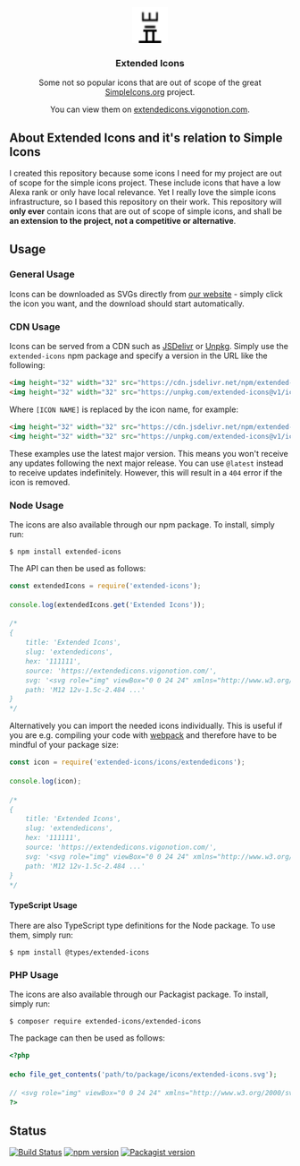 <p align="center">
<a href="https://extendedicons.vigonotion.com/">
<img src="images/logo.svg" alt="Extended Icons" width=64 height=64>
</a>
<h3 align="center">Extended Icons</h3>
<p align="center">
Some not so popular icons that are out of scope of the great <a href="https://simpleicons.org">SimpleIcons.org</a> project.
</p>

<p align="center">
You can view them on <a href="https://extendedicons.vigonotion.com">extendedicons.vigonotion.com</a>.
</p>
</p>

## About Extended Icons and it's relation to Simple Icons

I created this repository because some icons I need for my project are out of scope
for the simple icons project. These include icons that have a low Alexa rank or
only have local relevance. Yet I really love the simple icons infrastructure, so
I based this repository on their work. This repository will **only ever** contain
icons that are out of scope of simple icons, and shall be **an extension to the project,
not a competitive or alternative**.


## Usage

### General Usage

Icons can be downloaded as SVGs directly from [our website](https://extendedicons.vigonotion.com/) - simply click the icon you want, and the download should start automatically.

### CDN Usage

Icons can be served from a CDN such as [JSDelivr](https://www.jsdelivr.com/package/npm/extended-icons) or [Unpkg](https://unpkg.com/browse/extended-icons/). Simply use the `extended-icons` npm package and specify a version in the URL like the following:

```html
<img height="32" width="32" src="https://cdn.jsdelivr.net/npm/extended-icons@v1/icons/[ICON NAME].svg" />
<img height="32" width="32" src="https://unpkg.com/extended-icons@v1/icons/[ICON NAME].svg" />
```

Where `[ICON NAME]` is replaced by the icon name, for example:

```html
<img height="32" width="32" src="https://cdn.jsdelivr.net/npm/extended-icons@v1/icons/extendedicons.svg" />
<img height="32" width="32" src="https://unpkg.com/extended-icons@v1/icons/extendedicons.svg" />
```

These examples use the latest major version. This means you won't receive any updates following the next major release. You can use `@latest` instead to receive updates indefinitely. However, this will result in a `404` error if the icon is removed.

### Node Usage

The icons are also available through our npm package. To install, simply run:

```
$ npm install extended-icons
```

The API can then be used as follows:

```javascript
const extendedIcons = require('extended-icons');

console.log(extendedIcons.get('Extended Icons'));

/*
{
    title: 'Extended Icons',
    slug: 'extendedicons',
    hex: '111111',
    source: 'https://extendedicons.vigonotion.com/',
    svg: '<svg role="img" viewBox="0 0 24 24" xmlns="http://www.w3.org/2000/svg">...</svg>',
    path: 'M12 12v-1.5c-2.484 ...'
}
*/
```

Alternatively you can import the needed icons individually.
This is useful if you are e.g. compiling your code with [webpack](https://webpack.js.org/) and therefore have to be mindful of your package size:

```javascript
const icon = require('extended-icons/icons/extendedicons');

console.log(icon);

/*
{
    title: 'Extended Icons',
    slug: 'extendedicons',
    hex: '111111',
    source: 'https://extendedicons.vigonotion.com/',
    svg: '<svg role="img" viewBox="0 0 24 24" xmlns="http://www.w3.org/2000/svg">...</svg>',
    path: 'M12 12v-1.5c-2.484 ...'
}
*/
```

#### TypeScript Usage

There are also TypeScript type definitions for the Node package. To use them, simply run:

```
$ npm install @types/extended-icons
```

### PHP Usage

The icons are also available through our Packagist package. To install, simply run:

```
$ composer require extended-icons/extended-icons
```

The package can then be used as follows:

```php
<?php

echo file_get_contents('path/to/package/icons/extended-icons.svg');

// <svg role="img" viewBox="0 0 24 24" xmlns="http://www.w3.org/2000/svg">...</svg>
?>
```

## Status

[![Build Status](https://travis-ci.com/extended-icons/extended-icons.svg?branch=develop)](https://travis-ci.com/extended-icons/extended-icons)
[![npm version](https://img.shields.io/npm/v/extended-icons.svg)](https://www.npmjs.com/package/extended-icons)
[![Packagist version](https://img.shields.io/packagist/v/extended-icons/extended-icons)](https://packagist.org/packages/extended-icons/extended-icons)
